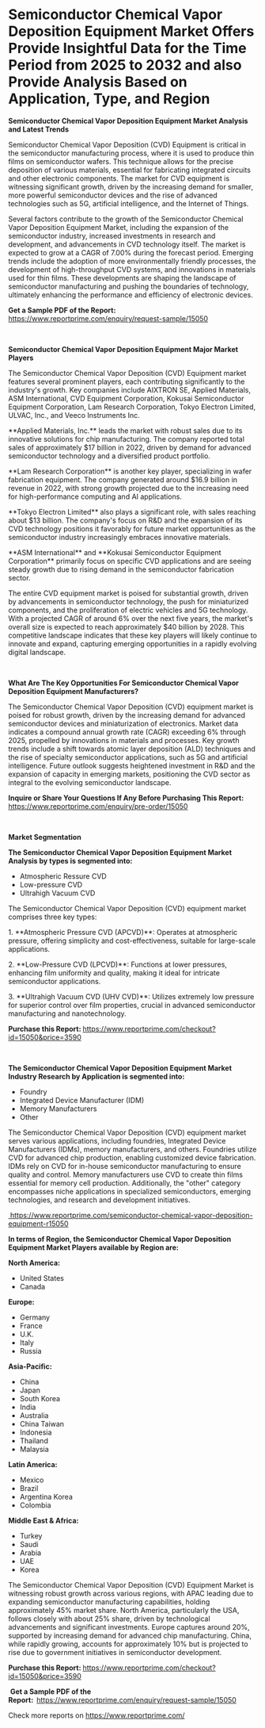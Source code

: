 <p><h1>Semiconductor Chemical Vapor Deposition Equipment Market Offers Provide Insightful Data for the Time Period from 2025 to 2032 and also Provide Analysis Based on Application, Type, and Region</h1></p><p><strong>Semiconductor Chemical Vapor Deposition Equipment Market Analysis and Latest Trends</strong></p>
<p><p>Semiconductor Chemical Vapor Deposition (CVD) Equipment is critical in the semiconductor manufacturing process, where it is used to produce thin films on semiconductor wafers. This technique allows for the precise deposition of various materials, essential for fabricating integrated circuits and other electronic components. The market for CVD equipment is witnessing significant growth, driven by the increasing demand for smaller, more powerful semiconductor devices and the rise of advanced technologies such as 5G, artificial intelligence, and the Internet of Things.</p><p>Several factors contribute to the growth of the Semiconductor Chemical Vapor Deposition Equipment Market, including the expansion of the semiconductor industry, increased investments in research and development, and advancements in CVD technology itself. The market is expected to grow at a CAGR of 7.00% during the forecast period. Emerging trends include the adoption of more environmentally friendly processes, the development of high-throughput CVD systems, and innovations in materials used for thin films. These developments are shaping the landscape of semiconductor manufacturing and pushing the boundaries of technology, ultimately enhancing the performance and efficiency of electronic devices.</p></p>
<p><strong>Get a Sample PDF of the Report:&nbsp;</strong> <a href="https://www.reportprime.com/enquiry/request-sample/15050?utm_campaign=3167&utm_medium=2&utm_source=Github&utm_content=ia&utm_term=20032025&utm_id=semiconductor-chemical-vapor-deposition-equipment">https://www.reportprime.com/enquiry/request-sample/15050</a></p>
<p>&nbsp;</p>
<p><strong>Semiconductor Chemical Vapor Deposition Equipment Major Market Players</strong></p>
<p><p>The Semiconductor Chemical Vapor Deposition (CVD) Equipment market features several prominent players, each contributing significantly to the industry's growth. Key companies include AIXTRON SE, Applied Materials, ASM International, CVD Equipment Corporation, Kokusai Semiconductor Equipment Corporation, Lam Research Corporation, Tokyo Electron Limited, ULVAC, Inc., and Veeco Instruments Inc.</p><p>**Applied Materials, Inc.** leads the market with robust sales due to its innovative solutions for chip manufacturing. The company reported total sales of approximately $17 billion in 2022, driven by demand for advanced semiconductor technology and a diversified product portfolio.</p><p>**Lam Research Corporation** is another key player, specializing in wafer fabrication equipment. The company generated around $16.9 billion in revenue in 2022, with strong growth projected due to the increasing need for high-performance computing and AI applications. </p><p>**Tokyo Electron Limited** also plays a significant role, with sales reaching about $13 billion. The company's focus on R&D and the expansion of its CVD technology positions it favorably for future market opportunities as the semiconductor industry increasingly embraces innovative materials.</p><p>**ASM International** and **Kokusai Semiconductor Equipment Corporation** primarily focus on specific CVD applications and are seeing steady growth due to rising demand in the semiconductor fabrication sector.</p><p>The entire CVD equipment market is poised for substantial growth, driven by advancements in semiconductor technology, the push for miniaturized components, and the proliferation of electric vehicles and 5G technology. With a projected CAGR of around 6% over the next five years, the market's overall size is expected to reach approximately $40 billion by 2028. This competitive landscape indicates that these key players will likely continue to innovate and expand, capturing emerging opportunities in a rapidly evolving digital landscape.</p></p>
<p>&nbsp;</p>
<p><strong>What Are The Key Opportunities For Semiconductor Chemical Vapor Deposition Equipment Manufacturers?</strong></p>
<p><p>The Semiconductor Chemical Vapor Deposition (CVD) equipment market is poised for robust growth, driven by the increasing demand for advanced semiconductor devices and miniaturization of electronics. Market data indicates a compound annual growth rate (CAGR) exceeding 6% through 2025, propelled by innovations in materials and processes. Key growth trends include a shift towards atomic layer deposition (ALD) techniques and the rise of specialty semiconductor applications, such as 5G and artificial intelligence. Future outlook suggests heightened investment in R&D and the expansion of capacity in emerging markets, positioning the CVD sector as integral to the evolving semiconductor landscape.</p></p>
<p><strong>Inquire or Share Your Questions If Any Before Purchasing This Report:</strong> <a href="https://www.reportprime.com/enquiry/pre-order/15050?utm_campaign=3167&utm_medium=2&utm_source=Github&utm_content=ia&utm_term=20032025&utm_id=semiconductor-chemical-vapor-deposition-equipment">https://www.reportprime.com/enquiry/pre-order/15050</a></p>
<p>&nbsp;</p>
<p><strong>Market Segmentation</strong></p>
<p><strong>The Semiconductor Chemical Vapor Deposition Equipment Market Analysis by types is segmented into:</strong></p>
<p><ul><li>Atmospheric Ressure CVD</li><li>Low-pressure CVD</li><li>Ultrahigh Vacuum CVD</li></ul></p>
<p><p>The Semiconductor Chemical Vapor Deposition (CVD) equipment market comprises three key types: </p><p>1. **Atmospheric Pressure CVD (APCVD)**: Operates at atmospheric pressure, offering simplicity and cost-effectiveness, suitable for large-scale applications.</p><p>  </p><p>2. **Low-Pressure CVD (LPCVD)**: Functions at lower pressures, enhancing film uniformity and quality, making it ideal for intricate semiconductor applications.</p><p>3. **Ultrahigh Vacuum CVD (UHV CVD)**: Utilizes extremely low pressure for superior control over film properties, crucial in advanced semiconductor manufacturing and nanotechnology.</p></p>
<p><strong>Purchase this Report:&nbsp;</strong><a href="https://www.reportprime.com/checkout?id=15050&price=3590&utm_campaign=3167&utm_medium=2&utm_source=Github&utm_content=ia&utm_term=20032025&utm_id=semiconductor-chemical-vapor-deposition-equipment">https://www.reportprime.com/checkout?id=15050&price=3590</a></p>
<p>&nbsp;</p>
<p><strong>The Semiconductor Chemical Vapor Deposition Equipment Market Industry Research by Application is segmented into:</strong></p>
<p><ul><li>Foundry</li><li>Integrated Device Manufacturer (IDM)</li><li>Memory Manufacturers</li><li>Other</li></ul></p>
<p><p>The Semiconductor Chemical Vapor Deposition (CVD) equipment market serves various applications, including foundries, Integrated Device Manufacturers (IDMs), memory manufacturers, and others. Foundries utilize CVD for advanced chip production, enabling customized device fabrication. IDMs rely on CVD for in-house semiconductor manufacturing to ensure quality and control. Memory manufacturers use CVD to create thin films essential for memory cell production. Additionally, the "other" category encompasses niche applications in specialized semiconductors, emerging technologies, and research and development initiatives.</p></p>
<p><a href="https://www.reportprime.com/semiconductor-chemical-vapor-deposition-equipment-r15050?utm_campaign=3167&utm_medium=2&utm_source=Github&utm_content=ia&utm_term=20032025&utm_id=semiconductor-chemical-vapor-deposition-equipment">&nbsp;https://www.reportprime.com/semiconductor-chemical-vapor-deposition-equipment-r15050</a></p>
<p><strong>In terms of Region, the Semiconductor Chemical Vapor Deposition Equipment Market Players available by Region are:</strong></p>
<p>
    <p> <strong> North America: </strong>
        <ul>
            <li>United States</li>
            <li>Canada</li>
        </ul>
        </p> 
    <p> <strong> Europe: </strong>
        <ul>
            <li>Germany</li>
            <li>France</li>
            <li>U.K.</li>
            <li>Italy</li>
            <li>Russia</li>
        </ul>
        </p> 
    <p> <strong> Asia-Pacific: </strong>
        <ul>
            <li>China</li>
            <li>Japan</li>
            <li>South Korea</li>
            <li>India</li>
            <li>Australia</li>
            <li>China Taiwan</li>
            <li>Indonesia</li>
            <li>Thailand</li>
            <li>Malaysia</li>
        </ul>
        </p> 
    <p> <strong> Latin America: </strong>
        <ul>
            <li>Mexico</li>
            <li>Brazil</li>
            <li>Argentina Korea</li>
            <li>Colombia</li>
        </ul>
        </p> 
    <p> <strong> Middle East & Africa: </strong>
        <ul>
            <li>Turkey</li>
            <li>Saudi</li>
            <li>Arabia</li>
            <li>UAE</li>
            <li>Korea</li>
        </ul>
    </p>
    </p>
<p><p>The Semiconductor Chemical Vapor Deposition (CVD) Equipment Market is witnessing robust growth across various regions, with APAC leading due to expanding semiconductor manufacturing capabilities, holding approximately 45% market share. North America, particularly the USA, follows closely with about 25% share, driven by technological advancements and significant investments. Europe captures around 20%, supported by increasing demand for advanced chip manufacturing. China, while rapidly growing, accounts for approximately 10% but is projected to rise due to government initiatives in semiconductor development.</p></p>
<p><strong>Purchase this Report: </strong><a href="https://www.reportprime.com/checkout?id=15050&price=3590&utm_campaign=3167&utm_medium=2&utm_source=Github&utm_content=ia&utm_term=20032025&utm_id=semiconductor-chemical-vapor-deposition-equipment">https://www.reportprime.com/checkout?id=15050&price=3590</a></p>
<p>&nbsp;<strong>Get a Sample PDF of the Report:&nbsp;&nbsp;</strong><a href="https://www.reportprime.com/enquiry/request-sample/15050?utm_campaign=3167&utm_medium=2&utm_source=Github&utm_content=ia&utm_term=20032025&utm_id=semiconductor-chemical-vapor-deposition-equipment">https://www.reportprime.com/enquiry/request-sample/15050</a></p>
<p><strong></strong></p>
<p>Check more reports on <a href="https://www.reportprime.com/?utm_campaign=3167&utm_medium=2&utm_source=Github&utm_content=ia&utm_term=20032025&utm_id=semiconductor-chemical-vapor-deposition-equipment">https://www.reportprime.com/</a></p>